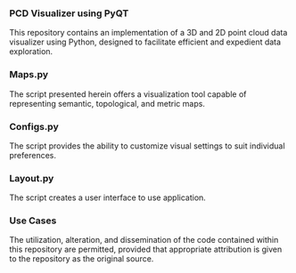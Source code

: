 ### PCD Visualizer using PyQT

This repository contains an implementation of a 3D and 2D point cloud data visualizer using Python, designed to facilitate efficient and expedient data exploration.

### Maps.py

The script presented herein offers a visualization tool capable of representing semantic, topological, and metric maps.

### Configs.py

The script provides the ability to customize visual settings to suit individual preferences.

### Layout.py

The script creates a user interface to use application.

### Use Cases

The utilization, alteration, and dissemination of the code contained within this repository are permitted, provided that appropriate attribution is given to the repository as the original source.
